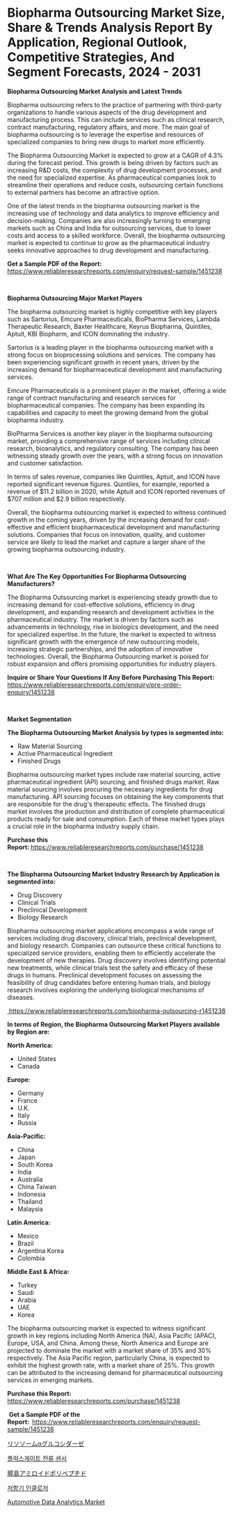 <p><h1>Biopharma Outsourcing Market Size, Share & Trends Analysis Report By Application, Regional Outlook, Competitive Strategies, And Segment Forecasts, 2024 - 2031</h1></p><p><strong>Biopharma Outsourcing Market Analysis and Latest Trends</strong></p>
<p><p>Biopharma outsourcing refers to the practice of partnering with third-party organizations to handle various aspects of the drug development and manufacturing process. This can include services such as clinical research, contract manufacturing, regulatory affairs, and more. The main goal of biopharma outsourcing is to leverage the expertise and resources of specialized companies to bring new drugs to market more efficiently.</p><p>The Biopharma Outsourcing Market is expected to grow at a CAGR of 4.3% during the forecast period. This growth is being driven by factors such as increasing R&D costs, the complexity of drug development processes, and the need for specialized expertise. As pharmaceutical companies look to streamline their operations and reduce costs, outsourcing certain functions to external partners has become an attractive option.</p><p>One of the latest trends in the biopharma outsourcing market is the increasing use of technology and data analytics to improve efficiency and decision-making. Companies are also increasingly turning to emerging markets such as China and India for outsourcing services, due to lower costs and access to a skilled workforce. Overall, the biopharma outsourcing market is expected to continue to grow as the pharmaceutical industry seeks innovative approaches to drug development and manufacturing.</p></p>
<p><strong>Get a Sample PDF of the Report:&nbsp;</strong> <a href="https://www.reliableresearchreports.com/enquiry/request-sample/1451238">https://www.reliableresearchreports.com/enquiry/request-sample/1451238</a></p>
<p>&nbsp;</p>
<p><strong>Biopharma Outsourcing Major Market Players</strong></p>
<p><p>The biopharma outsourcing market is highly competitive with key players such as Sartorius, Emcure Pharmaceuticals, BioPharma Services, Lambda Therapeutic Research, Baxter Healthcare, Keyrus Biopharma, Quintiles, Aptuit, KBI Biopharm, and ICON dominating the industry.</p><p>Sartorius is a leading player in the biopharma outsourcing market with a strong focus on bioprocessing solutions and services. The company has been experiencing significant growth in recent years, driven by the increasing demand for biopharmaceutical development and manufacturing services.</p><p>Emcure Pharmaceuticals is a prominent player in the market, offering a wide range of contract manufacturing and research services for biopharmaceutical companies. The company has been expanding its capabilities and capacity to meet the growing demand from the global biopharma industry.</p><p>BioPharma Services is another key player in the biopharma outsourcing market, providing a comprehensive range of services including clinical research, bioanalytics, and regulatory consulting. The company has been witnessing steady growth over the years, with a strong focus on innovation and customer satisfaction.</p><p>In terms of sales revenue, companies like Quintiles, Aptuit, and ICON have reported significant revenue figures. Quintiles, for example, reported a revenue of $11.2 billion in 2020, while Aptuit and ICON reported revenues of $707 million and $2.9 billion respectively.</p><p>Overall, the biopharma outsourcing market is expected to witness continued growth in the coming years, driven by the increasing demand for cost-effective and efficient biopharmaceutical development and manufacturing solutions. Companies that focus on innovation, quality, and customer service are likely to lead the market and capture a larger share of the growing biopharma outsourcing industry.</p></p>
<p>&nbsp;</p>
<p><strong>What Are The Key Opportunities For Biopharma Outsourcing Manufacturers?</strong></p>
<p><p>The Biopharma Outsourcing market is experiencing steady growth due to increasing demand for cost-effective solutions, efficiency in drug development, and expanding research and development activities in the pharmaceutical industry. The market is driven by factors such as advancements in technology, rise in biologics development, and the need for specialized expertise. In the future, the market is expected to witness significant growth with the emergence of new outsourcing models, increasing strategic partnerships, and the adoption of innovative technologies. Overall, the Biopharma Outsourcing market is poised for robust expansion and offers promising opportunities for industry players.</p></p>
<p><strong>Inquire or Share Your Questions If Any Before Purchasing This Report:</strong> <a href="https://www.reliableresearchreports.com/enquiry/pre-order-enquiry/1451238">https://www.reliableresearchreports.com/enquiry/pre-order-enquiry/1451238</a></p>
<p>&nbsp;</p>
<p><strong>Market Segmentation</strong></p>
<p><strong>The Biopharma Outsourcing Market Analysis by types is segmented into:</strong></p>
<p><ul><li>Raw Material Sourcing</li><li>Active Pharmaceutical Ingredient</li><li>Finished Drugs</li></ul></p>
<p><p>Biopharma outsourcing market types include raw material sourcing, active pharmaceutical ingredient (API) sourcing, and finished drugs market. Raw material sourcing involves procuring the necessary ingredients for drug manufacturing. API sourcing focuses on obtaining the key components that are responsible for the drug's therapeutic effects. The finished drugs market involves the production and distribution of complete pharmaceutical products ready for sale and consumption. Each of these market types plays a crucial role in the biopharma industry supply chain.</p></p>
<p><strong>Purchase this Report:&nbsp;</strong><a href="https://www.reliableresearchreports.com/purchase/1451238">https://www.reliableresearchreports.com/purchase/1451238</a></p>
<p>&nbsp;</p>
<p><strong>The Biopharma Outsourcing Market Industry Research by Application is segmented into:</strong></p>
<p><ul><li>Drug Discovery</li><li>Clinical Trials</li><li>Preclinical Development</li><li>Biology Research</li></ul></p>
<p><p>Biopharma outsourcing market applications encompass a wide range of services including drug discovery, clinical trials, preclinical development, and biology research. Companies can outsource these critical functions to specialized service providers, enabling them to efficiently accelerate the development of new therapies. Drug discovery involves identifying potential new treatments, while clinical trials test the safety and efficacy of these drugs in humans. Preclinical development focuses on assessing the feasibility of drug candidates before entering human trials, and biology research involves exploring the underlying biological mechanisms of diseases.</p></p>
<p><a href="https://www.reliableresearchreports.com/biopharma-outsourcing-r1451238">&nbsp;https://www.reliableresearchreports.com/biopharma-outsourcing-r1451238</a></p>
<p><strong>In terms of Region, the Biopharma Outsourcing Market Players available by Region are:</strong></p>
<p>
    <p> <strong> North America: </strong>
        <ul>
            <li>United States</li>
            <li>Canada</li>
        </ul>
        </p> 
    <p> <strong> Europe: </strong>
        <ul>
            <li>Germany</li>
            <li>France</li>
            <li>U.K.</li>
            <li>Italy</li>
            <li>Russia</li>
        </ul>
        </p> 
    <p> <strong> Asia-Pacific: </strong>
        <ul>
            <li>China</li>
            <li>Japan</li>
            <li>South Korea</li>
            <li>India</li>
            <li>Australia</li>
            <li>China Taiwan</li>
            <li>Indonesia</li>
            <li>Thailand</li>
            <li>Malaysia</li>
        </ul>
        </p> 
    <p> <strong> Latin America: </strong>
        <ul>
            <li>Mexico</li>
            <li>Brazil</li>
            <li>Argentina Korea</li>
            <li>Colombia</li>
        </ul>
        </p> 
    <p> <strong> Middle East & Africa: </strong>
        <ul>
            <li>Turkey</li>
            <li>Saudi</li>
            <li>Arabia</li>
            <li>UAE</li>
            <li>Korea</li>
        </ul>
    </p>
    </p>
<p><p>The biopharma outsourcing market is expected to witness significant growth in key regions including North America (NA), Asia Pacific (APAC), Europe, USA, and China. Among these, North America and Europe are projected to dominate the market with a market share of 35% and 30% respectively. The Asia Pacific region, particularly China, is expected to exhibit the highest growth rate, with a market share of 25%. This growth can be attributed to the increasing demand for pharmaceutical outsourcing services in emerging markets.</p></p>
<p><strong>Purchase this Report: </strong><a href="https://www.reliableresearchreports.com/purchase/1451238">https://www.reliableresearchreports.com/purchase/1451238</a></p>
<p>&nbsp;<strong>Get a Sample PDF of the Report:&nbsp;&nbsp;</strong><a href="https://www.reliableresearchreports.com/enquiry/request-sample/1451238">https://www.reliableresearchreports.com/enquiry/request-sample/1451238</a></p>
<p><strong></strong></p>
<p><p><a href="https://github.com/luffiazaza/Market-Research-Report-List-1/blob/main/238237011182.md">リソソームαグルコシダーゼ</a></p><p><a href="https://github.com/PhilToryphy7876567/Market-Research-Report-List-1/blob/main/942438958846.md">플럭스게이트 전류 센서</a></p><p><a href="https://github.com/one-cool-chick/Market-Research-Report-List-1/blob/main/232616211183.md">膵島アミロイドポリペプチド</a></p><p><a href="https://github.com/solomonbode85/Market-Research-Report-List-1/blob/main/844893158847.md">저항기 인클로저</a></p><p><a href="https://github.com/changoleonlaverguenzanoexiste/Market-Research-Report-List-3/blob/main/automotive-data-analytics-market.md">Automotive Data Analytics Market</a></p></p>